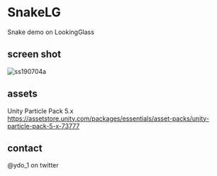 # SnakeLG
  Snake demo on LookingGlass

## screen shot
  ![ss190704a](https://user-images.githubusercontent.com/663291/60663942-9943fd00-9e9b-11e9-9efe-e34fdb8c3896.png)



## assets
  Unity Particle Pack 5.x  
  https://assetstore.unity.com/packages/essentials/asset-packs/unity-particle-pack-5-x-73777  

## contact
  @ydo_1 on twitter  
 

